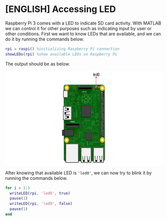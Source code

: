# [ENGLISH] Accessing LED
Raspberry Pi 3 comes with a LED to indicate SD card activity. With MATLAB we can control it for other purposes such as indicating input by user or other conditions. First we want to know LEDs that are available, and we can do it by running the commands below.

```matlab
rpi = raspi() %initializing Raspberry Pi connection
showLEDs(rpi) %show available LEDs on Raspberry Pi
```

The output should be as below.

<img src="/images/leds.jpg" height="300">

After knowing that available LED is ```'led0'```, we can now try to blink it by running the commands below.

```matlab
for i = 1:5
  writeLED(rpi, 'led0', true)
  pause(1)
  writeLED(rpi, 'led0', false)
  pause(1)
end
```
